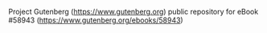 Project Gutenberg (https://www.gutenberg.org) public repository for
eBook #58943 (https://www.gutenberg.org/ebooks/58943)
